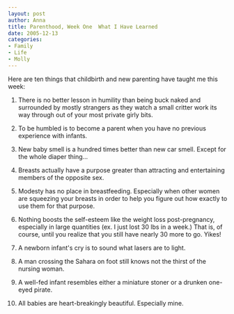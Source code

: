 ```yaml
--- 
layout: post
author: Anna
title: Parenthood, Week One  What I Have Learned
date: 2005-12-13
categories: 
- Family
- Life
- Molly
---
```


Here are ten things that childbirth and new parenting have taught me this week:

1. There is no better lesson in humility than being buck naked and surrounded by mostly strangers as they watch a small critter work its way through out of your most private girly bits.

2. To be humbled is to become a parent when you have no previous experience with infants.

3. New baby smell is a hundred times better than new car smell. Except for the whole diaper thing...

4. Breasts actually have a purpose greater than attracting and entertaining members of the opposite sex.

5. Modesty has no place in breastfeeding. Especially when other women are squeezing your breasts in order to help you figure out how exactly to use them for that purpose.

6. Nothing boosts the self-esteem like the weight loss post-pregnancy, especially in large quantities (ex. I just lost 30 lbs in a week.) That is, of course, until you realize that you still have nearly 30 more to go. Yikes!

7. A newborn infant's cry is to sound what lasers are to light.

8. A man crossing the Sahara on foot still knows not the thirst of the nursing woman.

9. A well-fed infant resembles either a miniature stoner or a drunken one-eyed pirate.

10. All babies are heart-breakingly beautiful. Especially mine.

